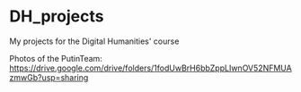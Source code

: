 # DH_projects
My projects for the Digital Humanities' course

Photos of the PutinTeam: https://drive.google.com/drive/folders/1fodUwBrH6bbZppLIwnOV52NFMUAzmwGb?usp=sharing
